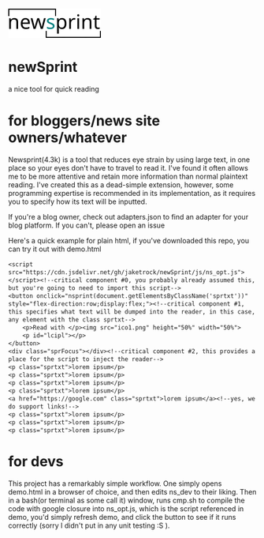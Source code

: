 ![the newsprint icon](ico1.png)
# newSprint
 a nice tool for quick reading

# for bloggers/news site owners/whatever
Newsprint(4.3k) is a tool that reduces eye strain by using large text, in one place so your eyes don't have to travel to read it. I've found it often allows me to be more attentive and retain more information than normal plaintext reading. I've created this as a dead-simple extension, however, some programming expertise is recommended in its implementation, as it requires you to specify how its text will be inputted.

If you're a blog owner, check out adapters.json to find an adapter for your blog platform. If you can't, please open an issue

Here's a quick example for plain html, if you've downloaded this repo, you can try it out with demo.html 

    
    <script src="https://cdn.jsdelivr.net/gh/jaketrock/newSprint/js/ns_opt.js"></script><!--critical component #0, you probably already assumed this, but you're going to need to import this script-->
    <button onclick="nsprint(document.getElementsByClassName('sprtxt'))" style="flex-direction:row;display:flex;"><!--critical component #1, this specifies what text will be dumped into the reader, in this case, any element with the class sprtxt-->
        <p>Read with </p><img src="ico1.png" height="50%" width="50%">
        <p id="lcipl"></p>
    </button>
    <div class="sprFocus"></div><!--critical component #2, this provides a place for the script to inject the reader-->
    <p class="sprtxt">lorem ipsum</p>
    <p class="sprtxt">lorem ipsum</p>
    <p class="sprtxt">lorem ipsum</p>
    <p class="sprtxt">lorem ipsum</p>
    <a href="https://google.com" class="sprtxt">lorem ipsum</a><!--yes, we do support links!-->
    <p class="sprtxt">lorem ipsum</p>
    <p class="sprtxt">lorem ipsum</p>
    <p class="sprtxt">lorem ipsum</p>
    

# for devs
This project has a remarkably simple workflow. One simply opens demo.html in a browser of choice, and then edits ns_dev to their liking.
Then in a bash(or terminal as some call it) window, runs cmp.sh to compile the code with google closure into ns_opt.js, which is the 
script referenced in demo, you'd simply refresh demo, and click the button to see if it runs correctly
(sorry I didn't put in any unit testing :S ).
